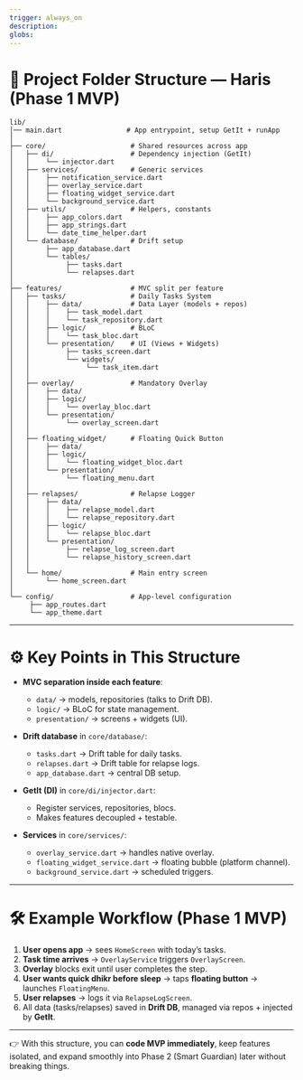 ```yaml
---
trigger: always_on
description: 
globs: 
---
```


# 📂 Project Folder Structure — Haris (Phase 1 MVP)

```
lib/
│── main.dart                # App entrypoint, setup GetIt + runApp
│
├── core/                     # Shared resources across app
│   ├── di/                   # Dependency injection (GetIt)
│   │    └── injector.dart
│   ├── services/             # Generic services
│   │    ├── notification_service.dart
│   │    ├── overlay_service.dart
│   │    ├── floating_widget_service.dart
│   │    └── background_service.dart
│   ├── utils/                # Helpers, constants
│   │    ├── app_colors.dart
│   │    ├── app_strings.dart
│   │    └── date_time_helper.dart
│   └── database/             # Drift setup
│        ├── app_database.dart
│        └── tables/
│             ├── tasks.dart
│             └── relapses.dart
│
├── features/                 # MVC split per feature
│   ├── tasks/                # Daily Tasks System
│   │    ├── data/            # Data Layer (models + repos)
│   │    │    ├── task_model.dart
│   │    │    └── task_repository.dart
│   │    ├── logic/           # BLoC
│   │    │    └── task_bloc.dart
│   │    └── presentation/    # UI (Views + Widgets)
│   │         ├── tasks_screen.dart
│   │         └── widgets/
│   │              └── task_item.dart
│   │
│   ├── overlay/              # Mandatory Overlay
│   │    ├── data/
│   │    ├── logic/
│   │    │    └── overlay_bloc.dart
│   │    └── presentation/
│   │         └── overlay_screen.dart
│   │
│   ├── floating_widget/      # Floating Quick Button
│   │    ├── data/
│   │    ├── logic/
│   │    │    └── floating_widget_bloc.dart
│   │    └── presentation/
│   │         └── floating_menu.dart
│   │
│   ├── relapses/             # Relapse Logger
│   │    ├── data/
│   │    │    ├── relapse_model.dart
│   │    │    └── relapse_repository.dart
│   │    ├── logic/
│   │    │    └── relapse_bloc.dart
│   │    └── presentation/
│   │         ├── relapse_log_screen.dart
│   │         └── relapse_history_screen.dart
│   │
│   └── home/                 # Main entry screen
│        └── home_screen.dart
│
└── config/                   # App-level configuration
     ├── app_routes.dart
     └── app_theme.dart
```

---

# ⚙️ Key Points in This Structure

* **MVC separation inside each feature**:

  * `data/` → models, repositories (talks to Drift DB).
  * `logic/` → BLoC for state management.
  * `presentation/` → screens + widgets (UI).

* **Drift database** in `core/database/`:

  * `tasks.dart` → Drift table for daily tasks.
  * `relapses.dart` → Drift table for relapse logs.
  * `app_database.dart` → central DB setup.

* **GetIt (DI)** in `core/di/injector.dart`:

  * Register services, repositories, blocs.
  * Makes features decoupled + testable.

* **Services** in `core/services/`:

  * `overlay_service.dart` → handles native overlay.
  * `floating_widget_service.dart` → floating bubble (platform channel).
  * `background_service.dart` → scheduled triggers.

---

# 🛠️ Example Workflow (Phase 1 MVP)

1. **User opens app** → sees `HomeScreen` with today’s tasks.
2. **Task time arrives** → `OverlayService` triggers `OverlayScreen`.
3. **Overlay** blocks exit until user completes the step.
4. **User wants quick dhikr before sleep** → taps **floating button** → launches `FloatingMenu`.
5. **User relapses** → logs it via `RelapseLogScreen`.
6. All data (tasks/relapses) saved in **Drift DB**, managed via repos + injected by **GetIt**.

---

👉 With this structure, you can **code MVP immediately**, keep features isolated, and expand smoothly into Phase 2 (Smart Guardian) later without breaking things.